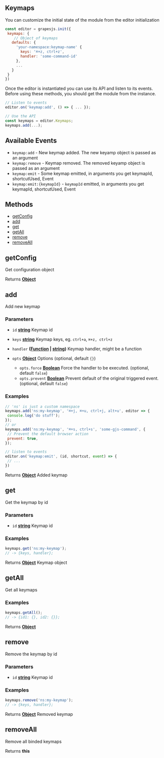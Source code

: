 <!-- Generated by documentation.js. Update this documentation by updating the source code. -->

## Keymaps

You can customize the initial state of the module from the editor initialization

```js
const editor = grapesjs.init({
 keymaps: {
    // Object of keymaps
   defaults: {
     'your-namespace:keymap-name' {
       keys: '⌘+z, ctrl+z',
       handler: 'some-command-id'
     },
     ...
   }
 }
})
```

Once the editor is instantiated you can use its API and listen to its events. Before using these methods, you should get the module from the instance.

```js
// Listen to events
editor.on('keymap:add', () => { ... });

// Use the API
const keymaps = editor.Keymaps;
keymaps.add(...);
```

## Available Events

*   `keymap:add` - New keymap added. The new keyamp object is passed as an argument
*   `keymap:remove` - Keymap removed. The removed keyamp object is passed as an argument
*   `keymap:emit` - Some keymap emitted, in arguments you get keymapId, shortcutUsed, Event
*   `keymap:emit:{keymapId}` - `keymapId` emitted, in arguments you get keymapId, shortcutUsed, Event

## Methods

*   [getConfig][1]
*   [add][2]
*   [get][3]
*   [getAll][4]
*   [remove][5]
*   [removeAll][6]

## getConfig

Get configuration object

Returns **[Object][7]** 

## add

Add new keymap

### Parameters

*   `id` **[string][8]** Keymap id
*   `keys` **[string][8]** Keymap keys, eg. `ctrl+a`, `⌘+z, ctrl+z`
*   `handler` **([Function][9] | [string][8])** Keymap handler, might be a function
*   `opts` **[Object][7]** Options (optional, default `{}`)

    *   `opts.force` **[Boolean][10]** Force the handler to be executed. (optional, default `false`)
    *   `opts.prevent` **[Boolean][10]** Prevent default of the original triggered event. (optional, default `false`)

### Examples

```javascript
// 'ns' is just a custom namespace
keymaps.add('ns:my-keymap', '⌘+j, ⌘+u, ctrl+j, alt+u', editor => {
 console.log('do stuff');
});
// or
keymaps.add('ns:my-keymap', '⌘+s, ctrl+s', 'some-gjs-command', {
 // Prevent the default browser action
 prevent: true,
});

// listen to events
editor.on('keymap:emit', (id, shortcut, event) => {
 // ...
})
```

Returns **[Object][7]** Added keymap

## get

Get the keymap by id

### Parameters

*   `id` **[string][8]** Keymap id

### Examples

```javascript
keymaps.get('ns:my-keymap');
// -> {keys, handler};
```

Returns **[Object][7]** Keymap object

## getAll

Get all keymaps

### Examples

```javascript
keymaps.getAll();
// -> {id1: {}, id2: {}};
```

Returns **[Object][7]** 

## remove

Remove the keymap by id

### Parameters

*   `id` **[string][8]** Keymap id

### Examples

```javascript
keymaps.remove('ns:my-keymap');
// -> {keys, handler};
```

Returns **[Object][7]** Removed keymap

## removeAll

Remove all binded keymaps

Returns **this** 

[1]: #getconfig

[2]: #add

[3]: #get

[4]: #getAll

[5]: #remove

[6]: #removeall

[7]: https://developer.mozilla.org/docs/Web/JavaScript/Reference/Global_Objects/Object

[8]: https://developer.mozilla.org/docs/Web/JavaScript/Reference/Global_Objects/String

[9]: https://developer.mozilla.org/docs/Web/JavaScript/Reference/Statements/function

[10]: https://developer.mozilla.org/docs/Web/JavaScript/Reference/Global_Objects/Boolean
